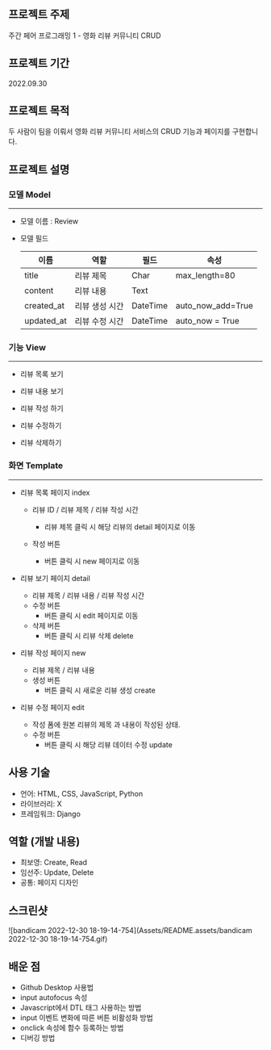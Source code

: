 ## 프로젝트 주제

주간 페어 프로그래밍 1 - 영화 리뷰 커뮤니티 CRUD 



## 프로젝트 기간

2022.09.30



## 프로젝트 목적

두 사람이 팀을 이뤄서 영화 리뷰 커뮤니티 서비스의 CRUD 기능과 페이지를 구현합니다.



## 프로젝트 설명

### 모델 Model

---

- 모델 이름 : Review

- 모델 필드

  | 이름       | 역할           | 필드     | 속성              |
  | ---------- | -------------- | -------- | ----------------- |
  | title      | 리뷰 제목      | Char     | max_length=80     |
  | content    | 리뷰 내용      | Text     |                   |
  | created_at | 리뷰 생성 시간 | DateTime | auto_now_add=True |
  | updated_at | 리뷰 수정 시간 | DateTime | auto_now = True   |



### 기능 View

---

- 리뷰 목록 보기

- 리뷰 내용 보기
- 리뷰 작성 하기
- 리뷰 수정하기
- 리뷰 삭제하기



### 화면 Template

---

- 리뷰 목록 페이지 index

  - 리뷰 ID / 리뷰 제목 / 리뷰 작성 시간
    - 리뷰 제목 클릭 시 해당 리뷰의 detail 페이지로 이동

  - 작성 버튼
    - 버튼 클릭 시 new 페이지로 이동

- 리뷰 보기 페이지 detail
  - 리뷰 제목 / 리뷰 내용 / 리뷰 작성 시간
  - 수정 버튼
    - 버튼 클릭 시 edit 페이지로 이동
  - 삭제 버튼
    - 버튼 클릭 시 리뷰 삭제 delete
- 리뷰 작성 페이지 new
  - 리뷰 제목 / 리뷰 내용
  - 생성 버튼
    - 버튼 클릭 시 새로운 리뷰 생성 create
- 리뷰 수정 페이지 edit
  - 작성 폼에 원본 리뷰의 제목 과 내용이 작성된 상태.
  - 수정 버튼
    - 버튼 클릭 시 해당 리뷰 데이터 수정 update



## 사용 기술

- 언어: HTML, CSS, JavaScript, Python
- 라이브러리: X
- 프레임워크: Django



## 역할 (개발 내용)

- 최보영: Create, Read
- 임선주: Update, Delete
- 공통: 페이지 디자인



## 스크린샷

![bandicam 2022-12-30 18-19-14-754](Assets/README.assets/bandicam 2022-12-30 18-19-14-754.gif)



## 배운 점

- Github Desktop 사용법
- input autofocus 속성
- Javascript에서 DTL 태그 사용하는 방법
- input 이벤트 변화에 따른 버튼 비활성화 방법
- onclick 속성에 함수 등록하는 방법
- 디버깅 방법